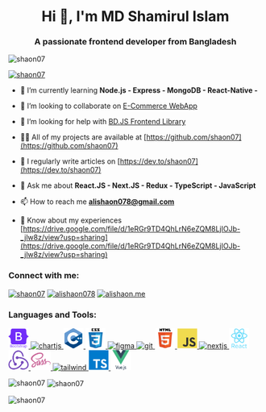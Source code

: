 <h1 align="center">Hi 👋, I'm MD Shamirul Islam</h1>
<h3 align="center">A passionate frontend developer from Bangladesh</h3>

<p align="left"> <img src="https://komarev.com/ghpvc/?username=shaon07&label=Profile%20views&color=0e75b6&style=flat" alt="shaon07" /> </p>

<p align="left"> <a href="https://github.com/ryo-ma/github-profile-trophy"><img src="https://github-profile-trophy.vercel.app/?username=shaon07" alt="shaon07" /></a> </p>

- 🌱 I’m currently learning **Node.js - Express - MongoDB - React-Native -**

- 👯 I’m looking to collaborate on [E-Commerce WebApp](https://v0-e-commerce-app-creation-ruddy.vercel.app)

- 🤝 I’m looking for help with [BD.JS Frontend Library](https://bd-js-22873.web.app/index.html)

- 👨‍💻 All of my projects are available at [https://github.com/shaon07](https://github.com/shaon07)

- 📝 I regularly write articles on [https://dev.to/shaon07](https://dev.to/shaon07)

- 💬 Ask me about **React.JS - Next.JS - Redux - TypeScript - JavaScript**

- 📫 How to reach me **alishaon078@gmail.com**

- 📄 Know about my experiences [https://drive.google.com/file/d/1eRGr9TD4QhLrN6eZQM8LjIOJb-_jlw8z/view?usp=sharing](https://drive.google.com/file/d/1eRGr9TD4QhLrN6eZQM8LjIOJb-_jlw8z/view?usp=sharing)

<h3 align="left">Connect with me:</h3>
<p align="left">
<a href="https://linkedin.com/in/shaon07" target="blank"><img align="center" src="https://raw.githubusercontent.com/rahuldkjain/github-profile-readme-generator/master/src/images/icons/Social/linked-in-alt.svg" alt="shaon07" height="30" width="40" /></a>
<a href="https://codesandbox.com/alishaon078" target="blank"><img align="center" src="https://raw.githubusercontent.com/rahuldkjain/github-profile-readme-generator/master/src/images/icons/Social/codesandbox.svg" alt="alishaon078" height="30" width="40" /></a>
<a href="https://fb.com/alishaon.me" target="blank"><img align="center" src="https://raw.githubusercontent.com/rahuldkjain/github-profile-readme-generator/master/src/images/icons/Social/facebook.svg" alt="alishaon.me" height="30" width="40" /></a>
</p>

<h3 align="left">Languages and Tools:</h3>
<p align="left"> <a href="https://getbootstrap.com" target="_blank" rel="noreferrer"> <img src="https://raw.githubusercontent.com/devicons/devicon/master/icons/bootstrap/bootstrap-plain-wordmark.svg" alt="bootstrap" width="40" height="40"/> </a> <a href="https://www.chartjs.org" target="_blank" rel="noreferrer"> <img src="https://www.chartjs.org/media/logo-title.svg" alt="chartjs" width="40" height="40"/> </a> <a href="https://www.w3schools.com/cpp/" target="_blank" rel="noreferrer"> <img src="https://raw.githubusercontent.com/devicons/devicon/master/icons/cplusplus/cplusplus-original.svg" alt="cplusplus" width="40" height="40"/> </a> <a href="https://www.w3schools.com/css/" target="_blank" rel="noreferrer"> <img src="https://raw.githubusercontent.com/devicons/devicon/master/icons/css3/css3-original-wordmark.svg" alt="css3" width="40" height="40"/> </a> <a href="https://www.figma.com/" target="_blank" rel="noreferrer"> <img src="https://www.vectorlogo.zone/logos/figma/figma-icon.svg" alt="figma" width="40" height="40"/> </a> <a href="https://git-scm.com/" target="_blank" rel="noreferrer"> <img src="https://www.vectorlogo.zone/logos/git-scm/git-scm-icon.svg" alt="git" width="40" height="40"/> </a> <a href="https://www.w3.org/html/" target="_blank" rel="noreferrer"> <img src="https://raw.githubusercontent.com/devicons/devicon/master/icons/html5/html5-original-wordmark.svg" alt="html5" width="40" height="40"/> </a> <a href="https://developer.mozilla.org/en-US/docs/Web/JavaScript" target="_blank" rel="noreferrer"> <img src="https://raw.githubusercontent.com/devicons/devicon/master/icons/javascript/javascript-original.svg" alt="javascript" width="40" height="40"/> </a> <a href="https://nextjs.org/" target="_blank" rel="noreferrer"> <img src="https://cdn.worldvectorlogo.com/logos/nextjs-2.svg" alt="nextjs" width="40" height="40"/> </a> <a href="https://reactjs.org/" target="_blank" rel="noreferrer"> <img src="https://raw.githubusercontent.com/devicons/devicon/master/icons/react/react-original-wordmark.svg" alt="react" width="40" height="40"/> </a> <a href="https://redux.js.org" target="_blank" rel="noreferrer"> <img src="https://raw.githubusercontent.com/devicons/devicon/master/icons/redux/redux-original.svg" alt="redux" width="40" height="40"/> </a> <a href="https://sass-lang.com" target="_blank" rel="noreferrer"> <img src="https://raw.githubusercontent.com/devicons/devicon/master/icons/sass/sass-original.svg" alt="sass" width="40" height="40"/> </a> <a href="https://tailwindcss.com/" target="_blank" rel="noreferrer"> <img src="https://www.vectorlogo.zone/logos/tailwindcss/tailwindcss-icon.svg" alt="tailwind" width="40" height="40"/> </a> <a href="https://www.typescriptlang.org/" target="_blank" rel="noreferrer"> <img src="https://raw.githubusercontent.com/devicons/devicon/master/icons/typescript/typescript-original.svg" alt="typescript" width="40" height="40"/> </a> <a href="https://vuejs.org/" target="_blank" rel="noreferrer"> <img src="https://raw.githubusercontent.com/devicons/devicon/master/icons/vuejs/vuejs-original-wordmark.svg" alt="vuejs" width="40" height="40"/> </a> </p>

<p><img align="left" src="https://github-readme-stats.vercel.app/api/top-langs?username=shaon07&show_icons=true&locale=en&layout=compact" alt="shaon07" /></p>

<p>&nbsp;<img align="center" src="https://github-readme-stats.vercel.app/api?username=shaon07&show_icons=true&locale=en" alt="shaon07" /></p>

<p><img align="center" src="https://github-readme-streak-stats.herokuapp.com/?user=shaon07&" alt="shaon07" /></p>
